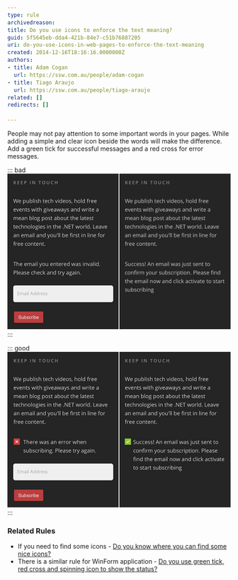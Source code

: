 ```yaml
---
type: rule
archivedreason: 
title: Do you use icons to enforce the text meaning?
guid: 5f5645eb-dda4-421b-84e7-c51b76887205
uri: do-you-use-icons-in-web-pages-to-enforce-the-text-meaning
created: 2014-12-16T18:16:16.0000000Z
authors:
- title: Adam Cogan
  url: https://ssw.com.au/people/adam-cogan
- title: Tiago Araujo
  url: https://ssw.com.au/people/tiago-araujo
related: []
redirects: []

---
```


People may not pay attention to some important words in your pages. While adding a simple and clear icon beside the words will make the difference. Add a green tick for successful messages and a red cross for error messages.

<!--endintro-->


::: bad  
![Figure: Bad example - no icons to indicate the status](validation-bad.jpg)  
:::


::: good  
![Figure: Good example - green tick and red cross help the user to know what's going on](validation-good.jpg)  
:::

### Related Rules

* If you need to find some icons - [Do you know where you can find some nice icons?](/where-to-find-nice-icons)
* There is a  similar rule for WinForm application - [Do you use green tick, red cross and spinning icon to show the status?](/messages-do-you-use-green-tick-red-cross-and-spinning-icon-to-show-the-status)
